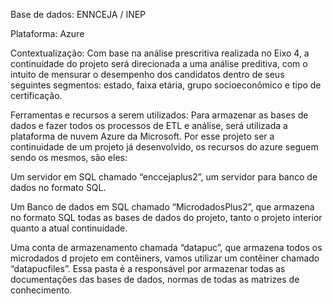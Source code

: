  

Base de dados: ENNCEJA / INEP 

Plataforma: Azure 

Contextualização: Com base na análise prescritiva realizada no Eixo 4, a continuidade do projeto será direcionada a uma análise preditiva, com o intuito de mensurar o desempenho dos candidatos dentro de seus seguintes segmentos: estado, faixa etária, grupo socioeconômico e tipo de certificação. 

Ferramentas e recursos a serem utilizados: Para armazenar as bases de dados e fazer todos os processos de ETL e análise, será utilizada a plataforma de nuvem Azure da Microsoft. Por esse projeto ser a continuidade de um projeto já desenvolvido, os recursos do azure seguem sendo os mesmos, são eles: 

Um servidor em SQL chamado “enccejaplus2”, um servidor para banco de dados no formato SQL. 

Um Banco de dados em SQL chamado “MicrodadosPlus2”, que armazena no formato SQL todas as bases de dados do projeto, tanto o projeto interior quanto a atual continuidade. 

Uma conta de armazenamento chamada “datapuc”, que armazena todos os microdados d projeto em contêiners, vamos utilizar um contêiner chamado “datapucfiles”. Essa pasta é a responsável por armazenar todas as documentações das bases de dados, normas de todas as matrizes de conhecimento.  
